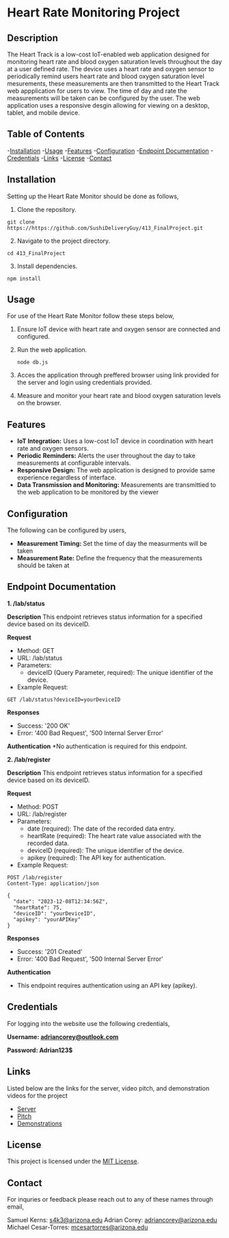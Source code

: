 # Heart Rate Monitoring Project

## Description

The Heart Track is a low-cost IoT-enabled web application designed for monitoring heart rate and blood oxygen 
saturation levels throughout the day at a user defined rate. The device uses a heart rate and oxygen sensor
to periodically remind users heart rate and blood oxygen saturation level mesurements, these measurements are then
transmitted to the Heart Track web appplication for users to view. The time of day and rate the measurements will be 
taken can be configured by the user. The web application uses a responsive desgin allowing for viewing on a desktop,
tablet, and mobile device.

## Table of Contents

-[Installation](#installation)
-[Usage](#usage)
-[Features](#features)
-[Configuration](#configuration)
-[Endpoint Documentation](#endpointdocumentation)
-[Credentials](#credentials)
-[Links](#links)
-[License](#lincense)
-[Contact](#contact)

## Installation

Setting up the Heart Rate Monitor should be done as follows,

1. Clone the repository.

`git clone https://https://github.com/SushiDeliveryGuy/413_FinalProject.git`

2. Navigate to the project directory.

`cd 413_FinalProject`

3. Install dependencies.

`npm install`

## Usage

For use of the Heart Rate Monitor follow these steps below,

1. Ensure IoT device with heart rate and oxygen sensor are connected and configured.
2. Run the web application.
   
    `node db.js`
   
4. Acces the application through preffered browser using link provided for the server and login using credentials provided.
5. Measure and monitor your heart rate and blood oxygen saturation levels on the browser.

## Features

* **IoT Integration:** Uses a low-cost IoT device in coordination with heart rate and oxygen sensors.
* **Periodic Reminders:** Alerts the user throughout the day to take measurements at configurable intervals.
* **Responsive Design:** The web application is designed to provide same experience regardless of interface.
* **Data Transmission and Monitoring:** Measurements are transmittied to the web application to be monitored by the viewer

## Configuration

The following can be configured by users,

* **Measurement Timing:** Set the time of day the measurments will be taken
* **Measurement Rate:** Define the frequency that the measurements should be taken at

## Endpoint Documentation

**1. /lab/status**

**Description**
This endpoint retrieves status information for a specified device based on its deviceID.

**Request**
* Method: GET
* URL: /lab/status
* Parameters:
   * deviceID (Query Parameter, required): The unique identifier of the device.
* Example Request:
```
GET /lab/status?deviceID=yourDeviceID
```
**Responses**
* Success: '200 OK'
* Error: '400 Bad Request', '500 Internal Server Error'

**Authentication**
*No authentication is required for this endpoint.

**2. /lab/register**

**Description**
This endpoint retrieves status information for a specified device based on its deviceID.

**Request**
* Method: POST
* URL: /lab/register
* Parameters:
   * date (required): The date of the recorded data entry.
   * heartRate (required): The heart rate value associated with the recorded data.
   * deviceID (required): The unique identifier of the device.
   * apikey (required): The API key for authentication.
* Example Request:
```
POST /lab/register
Content-Type: application/json

{
  "date": "2023-12-08T12:34:56Z",
  "heartRate": 75,
  "deviceID": "yourDeviceID",
  "apikey": "yourAPIKey"
}
```
**Responses**
* Success: '201 Created'
* Error: '400 Bad Request', '500 Internal Server Error'

**Authentication**
* This endpoint requires authentication using an API key (apikey).

## Credentials

For logging into the website use the following credentials,

**Username: adriancorey@outlook.com**

**Password: Adrian123$**

## Links

Listed below are the links for the server, video pitch, and demonstration videos for the project

* [Server](http://ec2-3-137-163-56.us-east-2.compute.amazonaws.com:3000/index.html)
* [Pitch](https://www.youtube.com/watch?v=F-mU8SEipb4)
* [Demonstrations]()

## License

This project is licensed under the [MIT License](LICENSE).

## Contact

For inquries or feedback please reach out to any of these names through email,

Samuel Kerns: s4k3@arizona.edu
Adrian Corey: adriancorey@arizona.edu
Michael Cesar-Torres: mcesartorres@arizona.edu

